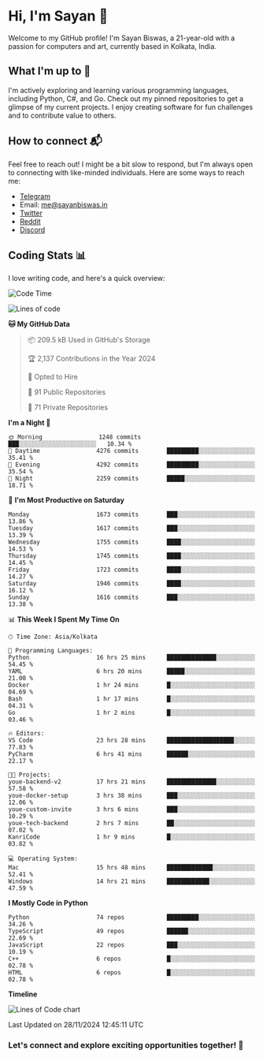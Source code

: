 # Hi, I'm Sayan 👋

Welcome to my GitHub profile! I'm Sayan Biswas, a 21-year-old with a passion for computers and art, currently based in Kolkata, India.

## What I'm up to 🚀

I'm actively exploring and learning various programming languages, including Python, C#, and Go. Check out my pinned repositories to get a glimpse of my current projects. I enjoy creating software for fun challenges and to contribute value to others.

## How to connect 📬

Feel free to reach out! I might be a bit slow to respond, but I'm always open to connecting with like-minded individuals. Here are some ways to reach me:

- [Telegram](https://t.me/dank_as_fuck)
- Email: [me@sayanbiswas.in](mailto:me@sayanbiswas.in)
- [Twitter](https://twitter.com/TheDankDel)
- [Reddit](https://www.reddit.com/user/dank_as_fuck_/)
- [Discord](https://discordapp.com/users/506536929152466945)

## Coding Stats 📊

I love writing code, and here's a quick overview:

<!--START_SECTION:waka-->
![Code Time](http://img.shields.io/badge/Code%20Time-1%2C954%20hrs%2027%20mins-blue)

![Lines of code](https://img.shields.io/badge/From%20Hello%20World%20I%27ve%20Written-6.3%20million%20lines%20of%20code-blue)

**🐱 My GitHub Data** 

> 📦 209.5 kB Used in GitHub's Storage 
 > 
> 🏆 2,137 Contributions in the Year 2024
 > 
> 💼 Opted to Hire
 > 
> 📜 91 Public Repositories 
 > 
> 🔑 71 Private Repositories 
 > 
**I'm a Night 🦉** 

```text
🌞 Morning                1248 commits        ███░░░░░░░░░░░░░░░░░░░░░░   10.34 % 
🌆 Daytime                4276 commits        █████████░░░░░░░░░░░░░░░░   35.41 % 
🌃 Evening                4292 commits        █████████░░░░░░░░░░░░░░░░   35.54 % 
🌙 Night                  2259 commits        █████░░░░░░░░░░░░░░░░░░░░   18.71 % 
```
📅 **I'm Most Productive on Saturday** 

```text
Monday                   1673 commits        ███░░░░░░░░░░░░░░░░░░░░░░   13.86 % 
Tuesday                  1617 commits        ███░░░░░░░░░░░░░░░░░░░░░░   13.39 % 
Wednesday                1755 commits        ████░░░░░░░░░░░░░░░░░░░░░   14.53 % 
Thursday                 1745 commits        ████░░░░░░░░░░░░░░░░░░░░░   14.45 % 
Friday                   1723 commits        ████░░░░░░░░░░░░░░░░░░░░░   14.27 % 
Saturday                 1946 commits        ████░░░░░░░░░░░░░░░░░░░░░   16.12 % 
Sunday                   1616 commits        ███░░░░░░░░░░░░░░░░░░░░░░   13.38 % 
```


📊 **This Week I Spent My Time On** 

```text
🕑︎ Time Zone: Asia/Kolkata

💬 Programming Languages: 
Python                   16 hrs 25 mins      ██████████████░░░░░░░░░░░   54.45 % 
YAML                     6 hrs 20 mins       █████░░░░░░░░░░░░░░░░░░░░   21.00 % 
Docker                   1 hr 24 mins        █░░░░░░░░░░░░░░░░░░░░░░░░   04.69 % 
Bash                     1 hr 17 mins        █░░░░░░░░░░░░░░░░░░░░░░░░   04.31 % 
Go                       1 hr 2 mins         █░░░░░░░░░░░░░░░░░░░░░░░░   03.46 % 

🔥 Editors: 
VS Code                  23 hrs 28 mins      ███████████████████░░░░░░   77.83 % 
PyCharm                  6 hrs 41 mins       ██████░░░░░░░░░░░░░░░░░░░   22.17 % 

🐱‍💻 Projects: 
youe-backend-v2          17 hrs 21 mins      ██████████████░░░░░░░░░░░   57.58 % 
youe-docker-setup        3 hrs 38 mins       ███░░░░░░░░░░░░░░░░░░░░░░   12.06 % 
youe-custom-invite       3 hrs 6 mins        ███░░░░░░░░░░░░░░░░░░░░░░   10.29 % 
youe-tech-backend        2 hrs 7 mins        ██░░░░░░░░░░░░░░░░░░░░░░░   07.02 % 
KanriCode                1 hr 9 mins         █░░░░░░░░░░░░░░░░░░░░░░░░   03.82 % 

💻 Operating System: 
Mac                      15 hrs 48 mins      █████████████░░░░░░░░░░░░   52.41 % 
Windows                  14 hrs 21 mins      ████████████░░░░░░░░░░░░░   47.59 % 
```

**I Mostly Code in Python** 

```text
Python                   74 repos            █████████░░░░░░░░░░░░░░░░   34.26 % 
TypeScript               49 repos            ██████░░░░░░░░░░░░░░░░░░░   22.69 % 
JavaScript               22 repos            ███░░░░░░░░░░░░░░░░░░░░░░   10.19 % 
C++                      6 repos             █░░░░░░░░░░░░░░░░░░░░░░░░   02.78 % 
HTML                     6 repos             █░░░░░░░░░░░░░░░░░░░░░░░░   02.78 % 
```



**Timeline**

![Lines of Code chart](https://raw.githubusercontent.com/Dank-del/Dank-del/main/assets/bar_graph.png)


 Last Updated on 28/11/2024 12:45:11 UTC
<!--END_SECTION:waka-->

### Let's connect and explore exciting opportunities together! 🚀
